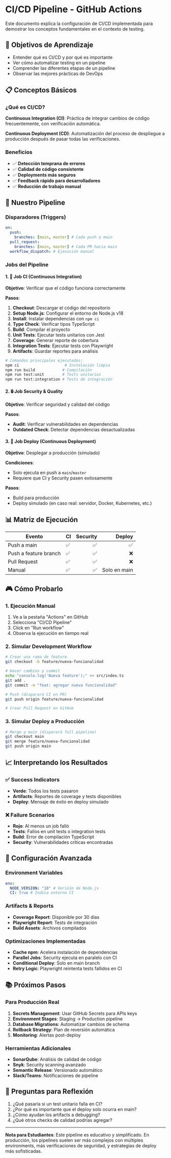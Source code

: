 # CI/CD Pipeline - GitHub Actions

Este documento explica la configuración de CI/CD implementada para demostrar los conceptos fundamentales en el contexto de testing.

## 🎯 Objetivos de Aprendizaje

- Entender qué es CI/CD y por qué es importante
- Ver cómo automatizar testing en un pipeline
- Comprender las diferentes etapas de un pipeline
- Observar las mejores prácticas de DevOps

## 📋 Conceptos Básicos

### ¿Qué es CI/CD?

**Continuous Integration (CI)**: Práctica de integrar cambios de código frecuentemente, con verificación automática.

**Continuous Deployment (CD)**: Automatización del proceso de despliegue a producción después de pasar todas las verificaciones.

### Beneficios

- ✅ **Detección temprana de errores**
- ✅ **Calidad de código consistente**
- ✅ **Deployments más seguros**
- ✅ **Feedback rápido para desarrolladores**
- ✅ **Reducción de trabajo manual**

## 🔄 Nuestro Pipeline

### Disparadores (Triggers)

```yaml
on:
  push:
    branches: [main, master] # Cada push a main
  pull_request:
    branches: [main, master] # Cada PR hacia main
  workflow_dispatch: # Ejecución manual
```

### Jobs del Pipeline

#### 1. 🔨 Job CI (Continuous Integration)

**Objetivo**: Verificar que el código funciona correctamente

**Pasos**:

1. **Checkout**: Descargar el código del repositorio
2. **Setup Node.js**: Configurar el entorno de Node.js v18
3. **Install**: Instalar dependencias con `npm ci`
4. **Type Check**: Verificar tipos TypeScript
5. **Build**: Compilar el proyecto
6. **Unit Tests**: Ejecutar tests unitarios con Jest
7. **Coverage**: Generar reporte de cobertura
8. **Integration Tests**: Ejecutar tests con Playwright
9. **Artifacts**: Guardar reportes para análisis

```bash
# Comandos principales ejecutados:
npm ci                    # Instalación limpia
npm run build            # Compilación
npm run test:unit        # Tests unitarios
npm run test:integration # Tests de integración
```

#### 2. 🔒 Job Security & Quality

**Objetivo**: Verificar seguridad y calidad del código

**Pasos**:

- **Audit**: Verificar vulnerabilidades en dependencias
- **Outdated Check**: Detectar dependencias desactualizadas

#### 3. 🚀 Job Deploy (Continuous Deployment)

**Objetivo**: Desplegar a producción (simulado)

**Condiciones**:

- Solo ejecuta en push a `main`/`master`
- Requiere que CI y Security pasen exitosamente

**Pasos**:

- Build para producción
- Deploy simulado (en caso real: servidor, Docker, Kubernetes, etc.)

## 📊 Matriz de Ejecución

| Evento                | CI  | Security |       Deploy |
| --------------------- | --- | -------: | -----------: |
| Push a main           | ✅  |       ✅ |           ✅ |
| Push a feature branch | ✅  |       ✅ |           ❌ |
| Pull Request          | ✅  |       ✅ |           ❌ |
| Manual                | ✅  |       ✅ | Solo en main |

## 🎮 Cómo Probarlo

### 1. Ejecución Manual

1. Ve a la pestaña "Actions" en GitHub
2. Selecciona "CI/CD Pipeline"
3. Click en "Run workflow"
4. Observa la ejecución en tiempo real

### 2. Simular Development Workflow

```bash
# Crear una rama de feature
git checkout -b feature/nueva-funcionalidad

# Hacer cambios y commit
echo "console.log('Nueva feature');" >> src/index.ts
git add .
git commit -m "feat: agregar nueva funcionalidad"

# Push (disparará CI en PR)
git push origin feature/nueva-funcionalidad

# Crear Pull Request en GitHub
```

### 3. Simular Deploy a Producción

```bash
# Merge a main (disparará full pipeline)
git checkout main
git merge feature/nueva-funcionalidad
git push origin main
```

## 📈 Interpretando los Resultados

### ✅ Success Indicators

- **Verde**: Todos los tests pasaron
- **Artifacts**: Reportes de coverage y tests disponibles
- **Deploy**: Mensaje de éxito en deploy simulado

### ❌ Failure Scenarios

- **Rojo**: Al menos un job falló
- **Tests**: Fallos en unit tests o integration tests
- **Build**: Error de compilación TypeScript
- **Security**: Vulnerabilidades críticas encontradas

## 🔧 Configuración Avanzada

### Environment Variables

```yaml
env:
  NODE_VERSION: "18" # Versión de Node.js
  CI: true # Indica entorno CI
```

### Artifacts & Reports

- **Coverage Report**: Disponible por 30 días
- **Playwright Report**: Tests de integración
- **Build Assets**: Archivos compilados

### Optimizaciones Implementadas

- **Cache npm**: Acelera instalación de dependencias
- **Parallel Jobs**: Security ejecuta en paralelo con CI
- **Conditional Deploy**: Solo en main branch
- **Retry Logic**: Playwright reintenta tests fallidos en CI

## 📚 Próximos Pasos

### Para Producción Real

1. **Secrets Management**: Usar GitHub Secrets para APIs keys
2. **Environment Stages**: Staging → Production pipeline
3. **Database Migrations**: Automatizar cambios de schema
4. **Rollback Strategy**: Plan de reversión automática
5. **Monitoring**: Alertas post-deploy

### Herramientas Adicionales

- **SonarQube**: Análisis de calidad de código
- **Snyk**: Security scanning avanzado
- **Semantic Release**: Versionado automático
- **Slack/Teams**: Notificaciones de pipeline

## 🤔 Preguntas para Reflexión

1. ¿Qué pasaría si un test unitario falla en CI?
2. ¿Por qué es importante que el deploy solo ocurra en main?
3. ¿Cómo ayudan los artifacts a debugging?
4. ¿Qué otros checks de calidad podrías agregar?

---

**Nota para Estudiantes**: Este pipeline es educativo y simplificado. En producción, los pipelines suelen ser más complejos con múltiples environments, más verificaciones de seguridad, y estrategias de deploy más sofisticadas.
